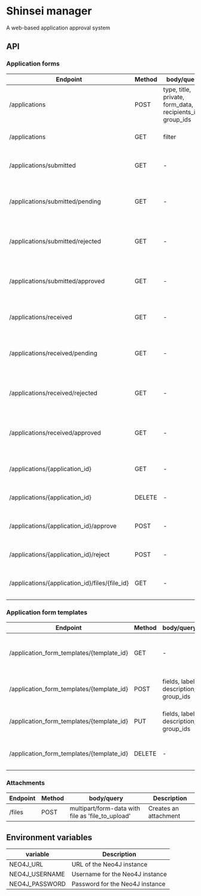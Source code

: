 # Shinsei manager
A web-based application approval system

## API
### Application forms
| Endpoint | Method | body/query | Description
| --- | --- | --- | --- |
| /applications | POST | type, title, private, form_data, recipients_ids, group_ids | Creates an application form |
| /applications | GET | filter | Find application forms |
| /applications/submitted | GET | - | Gets all submitted application forms |
| /applications/submitted/pending | GET | - | Gets all pending submitted application forms |
| /applications/submitted/rejected | GET | - | Gets all rejected submitted application forms |
| /applications/submitted/approved | GET | - | Gets all approved submitted application forms |
| /applications/received | GET | - | Gets all submitted application forms |
| /applications/received/pending | GET | - | Gets all pending received application forms |
| /applications/received/rejected | GET | - | Gets all rejected received application forms |
| /applications/received/approved | GET | - | Gets all approved received application forms |
| /applications/{application_id} | GET | - | gets an application forms using its ID |
| /applications/{application_id} | DELETE | - | Deletes an application forms |
| /applications/{application_id}/approve | POST | - | Approves an application forms |
| /applications/{application_id}/reject | POST | - | Rejects an application forms |
| /applications/{application_id}/files/{file_id} | GET | - | Gets an attachment of an application |

### Application form templates
| Endpoint | Method | body/query | Description
| --- | --- | --- | --- |
| /application_form_templates/{template_id} | GET | - | gets an application form template using its ID |
| /application_form_templates/{template_id} | POST | fields, label, description, group_ids | Creates an application form template |
| /application_form_templates/{template_id} | PUT | fields, label, description, group_ids | Updates an application form template |
| /application_form_templates/{template_id} | DELETE | - | Deletes an application form template |

### Attachments
| Endpoint | Method | body/query | Description
| --- | --- | --- | --- |
| /files | POST | multipart/form-data with file as 'file_to_upload' | Creates an attachment |

## Environment variables

| variable | Description
| --- | --- |
| NEO4J_URL | URL of the Neo4J instance |
| NEO4J_USERNAME | Username for the Neo4J instance |
| NEO4J_PASSWORD | Password for the Neo4J instance |
